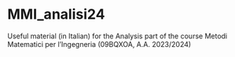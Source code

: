 # MMI_analisi24
Useful material (in Italian) for the Analysis part of the course Metodi Matematici per l’Ingegneria (09BQXOA, A.A. 2023/2024)
